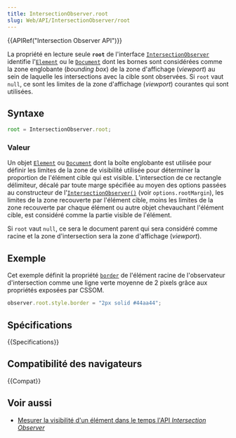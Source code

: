 ```yaml
---
title: IntersectionObserver.root
slug: Web/API/IntersectionObserver/root
---
```


{{APIRef("Intersection Observer API")}}

La propriété en lecture seule **`root`** de l'interface [`IntersectionObserver`](/fr/docs/Web/API/IntersectionObserver) identifie l'[`Element`](/fr/docs/Web/API/Element) ou le [`Document`](/fr/docs/Web/API/Document) dont les bornes sont considérées comme la zone englobante (_bounding box_) de la zone d'affichage (_viewport_) au sein de laquelle les intersections avec la cible sont observées. Si `root` vaut `null`, ce sont les limites de la zone d'affichage (_viewport_) courantes qui sont utilisées.

## Syntaxe

```js
root = IntersectionObserver.root;
```

### Valeur

Un objet [`Element`](/fr/docs/Web/API/Element) ou [`Document`](/fr/docs/Web/API/Document) dont la boîte englobante est utilisée pour définir les limites de la zone de visibilité utilisée pour déterminer la proportion de l'élément cible qui est visible. L'intersection de ce rectangle délimiteur, décalé par toute marge spécifiée au moyen des options passées au constructeur de l'[`IntersectionObserver()`](/fr/docs/Web/API/IntersectionObserver/IntersectionObserver) (voir `options.rootMargin`), les limites de la zone recouverte par l'élément cible, moins les limites de la zone recouverte par chaque élément ou autre objet chevauchant l'élément cible, est considéré comme la partie visible de l'élément.

Si `root` vaut `null`, ce sera le document parent qui sera considéré comme racine et la zone d'intersection sera la zone d'affichage (_viewport_).

## Exemple

Cet exemple définit la propriété [`border`](/fr/docs/Web/CSS/border) de l'élément racine de l'observateur d'intersection comme une ligne verte moyenne de 2 pixels grâce aux propriétés exposées par CSSOM.

```js
observer.root.style.border = "2px solid #44aa44";
```

## Spécifications

{{Specifications}}

## Compatibilité des navigateurs

{{Compat}}

## Voir aussi

- [Mesurer la visibilité d'un élément dans le temps l'API _Intersection Observer_](/fr/docs/Web/API/Intersection_Observer_API/Timing_element_visibility)
